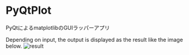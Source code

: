 # PyQtPlot
PyQtによるmatplotlibのGUIラッパーアプリ

Depending on input, the output is displayed as the result like the image below.
![result](https://github.com/yoshizawa56/PyQtPlot/screen.gif)